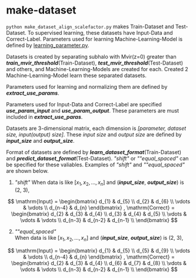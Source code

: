 # make-dataset

`python make_dataset_align_scalefactor.py` makes Train-Dataset and Test-Dataset. To supervised learning, these datasets have Input-Data and Correct-Label. Parameters used for learning Machine-Learning-Model is defined by [learning_parameter.py](/make-dataset/learning_parameter.py).
<br>

Datasets is created by separating subhalo with Mvir(z=0) greater than ***train_mvir_threshold***(Train-Dataset), ***test_mvir_threshold***(Test-Dataset) and others, and Machine-Learning-Models are created for each. Created 2 Machine-Learning-Model learn these separated datasets.

Parameters used for learning and normalizing them are defined by ***extract_use_params***.

Parameters used for Input-Data and Correct-Label are specified ***use_param_input*** and ***use_param_output***.
These parameters are must included in ***extract_use_paras***.

Datasets are 3-dimensional matrix, each dimension is *[parameter, dataset size, input(output) size]*.
These *input size* and *output size* are defined by ***input_size*** and ***output_size***.

Format of datasets are defined by ***learn_dataset_format***(Train-Dataset) and ***predict_dataset_format***(Test-Dataset).
*"shift"* or *""equal_spaced"* can be specified for these valiables. Examples of *"shift"* and *""equal_spaced"* are shown below.

1. *"shift"*
When data is like $[x_1, x_2, \dots, x_n]$ and (***input_size***, ***output_size***) is (2, 3),

$$
  \mathrm{Input} =
  \begin{bmatrix}
    d_{1} & d_{5} \\
    d_{2} & d_{6} \\
    \vdots & \vdots \\
    d_{n-4} & d_{n}
  \end{bmatrix}
  ,
  \mathrm{Correct} =
  \begin{bmatrix}
    d_{2} & d_{3} & d_{4} \\
    d_{3} & d_{4} & d_{5} \\
    \vdots & \vdots & \vdots \\
    d_{n-3} & d_{n-2} & d_{n-1} \\
  \end{bmatrix}
$$


2. *""equal_spaced"*  
When data is like $[x_1, x_2, \dots, x_n]$ and (***input_size***, ***output_size***) is (2, 3),

$$
  \mathrm{Input} =
  \begin{bmatrix}
    d_{1} & d_{5} \\
    d_{5} & d_{9} \\
    \vdots & \vdots \\
    d_{n-4} & d_{n}
  \end{bmatrix}
  ,
  \mathrm{Correct} =
  \begin{bmatrix}
    d_{2} & d_{3} & d_{4} \\
    d_{6} & d_{7} & d_{8} \\
    \vdots & \vdots & \vdots \\
    d_{n-3} & d_{n-2} & d_{n-1} \\
  \end{bmatrix}
$$